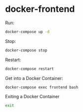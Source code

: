 # docker-frontend

Run:
```sh
docker-compose up -d
```

Stop:
```sh
docker-compose stop
```

Restart:
```sh
docker-compose restart
```

Get into a Docker Container:
```sh
docker-compose exec frontend bash 
```

Exiting a Docker Container
```sh
exit
```
